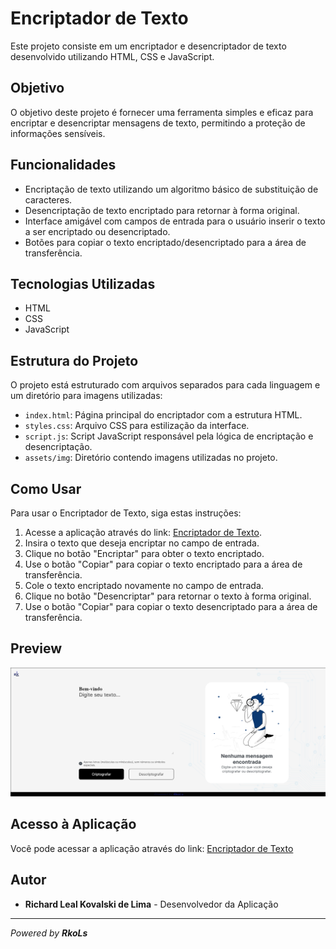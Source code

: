 # Encriptador de Texto

Este projeto consiste em um encriptador e desencriptador de texto desenvolvido utilizando HTML, CSS e JavaScript.

## Objetivo

O objetivo deste projeto é fornecer uma ferramenta simples e eficaz para encriptar e desencriptar mensagens de texto, permitindo a proteção de informações sensíveis.

## Funcionalidades

- Encriptação de texto utilizando um algoritmo básico de substituição de caracteres.
- Desencriptação de texto encriptado para retornar à forma original.
- Interface amigável com campos de entrada para o usuário inserir o texto a ser encriptado ou desencriptado.
- Botões para copiar o texto encriptado/desencriptado para a área de transferência.

## Tecnologias Utilizadas

- HTML
- CSS
- JavaScript

## Estrutura do Projeto

O projeto está estruturado com arquivos separados para cada linguagem e um diretório para imagens utilizadas:

- `index.html`: Página principal do encriptador com a estrutura HTML.
- `styles.css`: Arquivo CSS para estilização da interface.
- `script.js`: Script JavaScript responsável pela lógica de encriptação e desencriptação.
- `assets/img`: Diretório contendo imagens utilizadas no projeto.

## Como Usar

Para usar o Encriptador de Texto, siga estas instruções:

1. Acesse a aplicação através do link: [Encriptador de Texto](https://encriptador-de-texto-ejzdd3kz6-rkols-projects.vercel.app).
2. Insira o texto que deseja encriptar no campo de entrada.
3. Clique no botão "Encriptar" para obter o texto encriptado.
4. Use o botão "Copiar" para copiar o texto encriptado para a área de transferência.
5. Cole o texto encriptado novamente no campo de entrada.
6. Clique no botão "Desencriptar" para retornar o texto à forma original.
7. Use o botão "Copiar" para copiar o texto desencriptado para a área de transferência.

## Preview

![Preview do Encriptador](https://raw.githubusercontent.com/RkoLs/challenge-encriptador-de-texto/main/assets/img/v4m3jOk.png)

## Acesso à Aplicação

Você pode acessar a aplicação através do link: [Encriptador de Texto](https://encriptador-de-texto-ejzdd3kz6-rkols-projects.vercel.app)

## Autor

- **Richard Leal Kovalski de Lima** - Desenvolvedor da Aplicação

---

_Powered by **_RkoLs_**_
